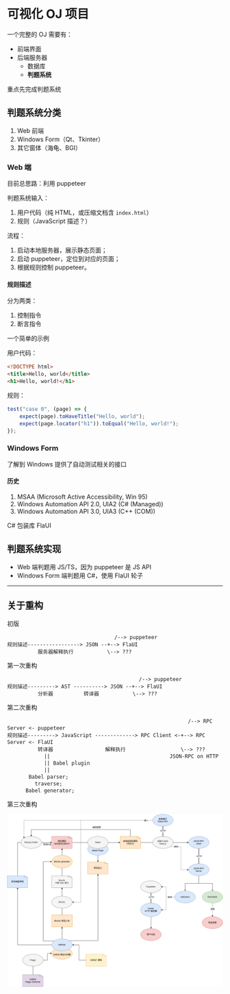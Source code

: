 # 可视化 OJ 项目

一个完整的 OJ 需要有：

- 前端界面
- 后端服务器
    - 数据库
    - **判题系统**

重点先完成判题系统

## 判题系统分类

1. Web 前端
2. Windows Form（Qt、Tkinter）
3. 其它窗体（海龟、BGI）

### Web 端

目前总思路：利用 puppeteer

判题系统输入：
1. 用户代码（纯 HTML，或压缩文档含 `index.html`）
2. 规则（JavaScript 描述？）

流程：
1. 启动本地服务器，展示静态页面；
2. 启动 puppeteer，定位到对应的页面；
3. 根据规则控制 puppeteer。

#### 规则描述

分为两类：
1. 控制指令
2. 断言指令

一个简单的示例

用户代码：
```html
<!DOCTYPE html>
<title>Hello, world</title>
<h1>Hello, world!</h1>
```

规则：
```js
test("case 0", (page) => {
    expect(page).toHaveTitle("Hello, world");
    expect(page.locator("h1")).toEqual("Hello, world!");
});
```

### Windows Form

了解到 Windows 提供了自动测试相关的接口

#### 历史

1. MSAA (Microsoft Active Accessibility, Win 95)
2. Windows Automation API 2.0, UIA2 (C# (Managed))
3. Windows Automation API 3.0, UIA3 (C++ (COM))

C# 包装库 FlaUI

## 判题系统实现

- Web 端判题用 JS/TS，因为 puppeteer 是 JS API
- Windows Form 端判题用 C#，使用 FlaUI 轮子

-----

## 关于重构

初版

```
                                   /--> puppeteer
规则描述-----------------> JSON --+--> FlaUI
          服务器解释执行           \--> ???

```

第一次重构

```
                                           /--> puppeteer
规则描述---------> AST ----------> JSON --+--> FlaUI
          分析器          转译器           \--> ???

```

第二次重构

```
                                                           /--> RPC Server <- puppeteer
规则描述---------> JavaScript -------------> RPC Client <-+--> RPC Server <- FlaUI
          转译器                 解释执行                  \--> ???
            ||                                       JSON-RPC on HTTP
            || Babel plugin
            ||
       Babel parser;
         traverse;
      Babel generator;
```

第三次重构

![structure](./structure.drawio.png)
